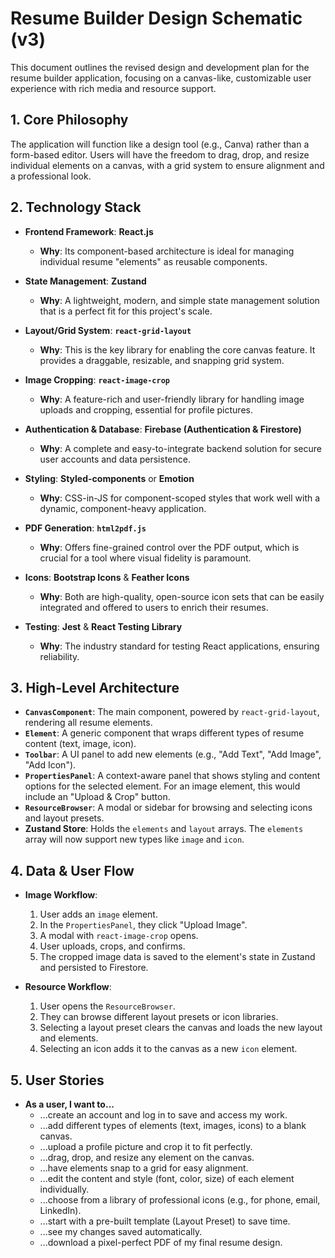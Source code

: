 # Resume Builder Design Schematic (v3)

This document outlines the revised design and development plan for the resume builder application, focusing on a canvas-like, customizable user experience with rich media and resource support.

## 1. Core Philosophy

The application will function like a design tool (e.g., Canva) rather than a form-based editor. Users will have the freedom to drag, drop, and resize individual elements on a canvas, with a grid system to ensure alignment and a professional look.

## 2. Technology Stack

*   **Frontend Framework**: **React.js**
    *   **Why**: Its component-based architecture is ideal for managing individual resume "elements" as reusable components.

*   **State Management**: **Zustand**
    *   **Why**: A lightweight, modern, and simple state management solution that is a perfect fit for this project's scale.

*   **Layout/Grid System**: **`react-grid-layout`**
    *   **Why**: This is the key library for enabling the core canvas feature. It provides a draggable, resizable, and snapping grid system.

*   **Image Cropping**: **`react-image-crop`**
    *   **Why**: A feature-rich and user-friendly library for handling image uploads and cropping, essential for profile pictures.

*   **Authentication & Database**: **Firebase (Authentication & Firestore)**
    *   **Why**: A complete and easy-to-integrate backend solution for secure user accounts and data persistence.

*   **Styling**: **Styled-components** or **Emotion**
    *   **Why**: CSS-in-JS for component-scoped styles that work well with a dynamic, component-heavy application.

*   **PDF Generation**: **`html2pdf.js`**
    *   **Why**: Offers fine-grained control over the PDF output, which is crucial for a tool where visual fidelity is paramount.

*   **Icons**: **Bootstrap Icons** & **Feather Icons**
    *   **Why**: Both are high-quality, open-source icon sets that can be easily integrated and offered to users to enrich their resumes.

*   **Testing**: **Jest** & **React Testing Library**
    *   **Why**: The industry standard for testing React applications, ensuring reliability.

## 3. High-Level Architecture

*   **`CanvasComponent`**: The main component, powered by `react-grid-layout`, rendering all resume elements.
*   **`Element`**: A generic component that wraps different types of resume content (text, image, icon).
*   **`Toolbar`**: A UI panel to add new elements (e.g., "Add Text", "Add Image", "Add Icon").
*   **`PropertiesPanel`**: A context-aware panel that shows styling and content options for the selected element. For an image element, this would include an "Upload & Crop" button.
*   **`ResourceBrowser`**: A modal or sidebar for browsing and selecting icons and layout presets.
*   **Zustand Store**: Holds the `elements` and `layout` arrays. The `elements` array will now support new types like `image` and `icon`.

## 4. Data & User Flow

*   **Image Workflow**:
    1.  User adds an `image` element.
    2.  In the `PropertiesPanel`, they click "Upload Image".
    3.  A modal with `react-image-crop` opens.
    4.  User uploads, crops, and confirms.
    5.  The cropped image data is saved to the element's state in Zustand and persisted to Firestore.

*   **Resource Workflow**:
    1.  User opens the `ResourceBrowser`.
    2.  They can browse different layout presets or icon libraries.
    3.  Selecting a layout preset clears the canvas and loads the new layout and elements.
    4.  Selecting an icon adds it to the canvas as a new `icon` element.

## 5. User Stories

*   **As a user, I want to...**
    *   ...create an account and log in to save and access my work.
    *   ...add different types of elements (text, images, icons) to a blank canvas.
    *   ...upload a profile picture and crop it to fit perfectly.
    *   ...drag, drop, and resize any element on the canvas.
    *   ...have elements snap to a grid for easy alignment.
    *   ...edit the content and style (font, color, size) of each element individually.
    *   ...choose from a library of professional icons (e.g., for phone, email, LinkedIn).
    *   ...start with a pre-built template (Layout Preset) to save time.
    *   ...see my changes saved automatically.
    *   ...download a pixel-perfect PDF of my final resume design.
